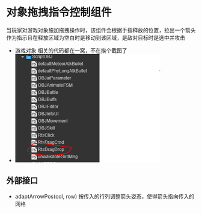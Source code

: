 # 对象拖拽指令控制组件

当玩家对游戏对象施加拖拽操作时，该组件会根据手指释放的位置，拉出一个箭头作为指示且在释放区域为空白时是移动到该区域，是敌对目标时是选中并攻击
- 游戏对象 相关的代码都在一窝，不在挨个截图了
- ![代码](img/drag.PNG)


## 外部接口

- adaptArrowPos(col, row)  按传入的行列调整箭头姿态，使得箭头指向传入的网格